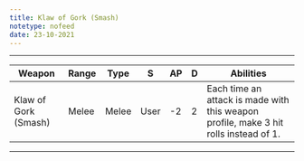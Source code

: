 ```yaml
---
title: Klaw of Gork (Smash)
notetype: nofeed
date: 23-10-2021
---
```


---

| Weapon               | Range | Type  | S    | AP  | D   | Abilities                                                                            |
| -------------------- | ----- | ----- | ---- | --- | --- | ------------------------------------------------------------------------------------ |
| Klaw of Gork (Smash) | Melee | Melee | User | -2  | 2   | Each time an attack is made with this weapon profile, make 3 hit rolls instead of 1. | 

---